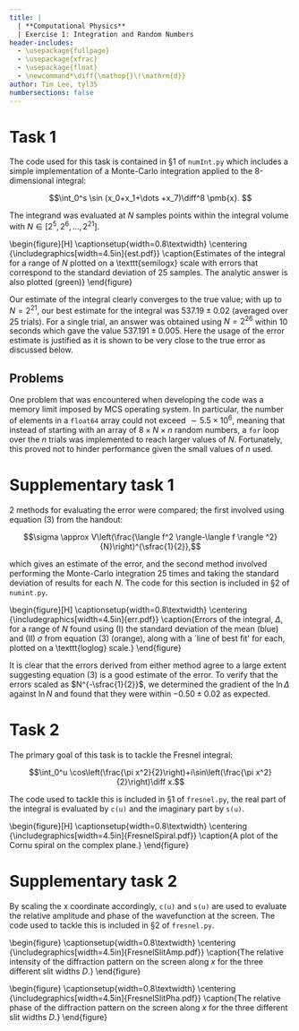 ```yaml
---
title: |
  | **Computational Physics**
  | Exercise 1: Integration and Random Numbers
header-includes:
  - \usepackage{fullpage}
  - \usepackage{xfrac}
  - \usepackage{float}
  - \newcommand*\diff{\mathop{}\!\mathrm{d}}
author: Tim Lee, tyl35
numbersections: false
---
```


# Task 1

The code used for this task is contained in §1 of ``` numInt.py ``` which includes a simple implementation of a Monte-Carlo integration applied to the 8-dimensional integral:

$$\int_0^s \sin (x_0+x_1+\dots +x_7)\diff^8 \pmb{x}. $$

The integrand was evaluated at $N$ samples points within the integral volume with $N\in[2^5,2^6,\dots,2^{21}]$.

\begin{figure}[H]
\captionsetup{width=0.8\textwidth}
\centering
{\includegraphics[width=4.5in]{est.pdf}}
\caption{Estimates of the integral for a range of $N$ plotted on a \texttt{semilogx} scale with errors that correspond to the standard deviation of 25 samples. The analytic answer is also plotted (green)}
\end{figure}

Our estimate of the integral clearly converges to the true value; with up to $N=2^{21}$, our best estimate for the integral was $537.19 \pm 0.02$  (averaged over 25 trials). For a single trial, an answer was obtained using $N=2^{26}$ within 10 seconds which gave the value $537.191 \pm 0.005$. Here the usage of the error estimate is justified as it is shown to be very close to the true error as discussed below.

## Problems

One problem that was encountered when developing the code was a memory limit imposed by MCS operating system. In particular, the number of elements in a ```float64``` array could not exceed $\sim 5.5 \times 10^6$, meaning that instead of starting with an array of $8\times N\times n$ random numbers, a ```for``` loop over the $n$ trials was implemented to reach larger values of $N$. Fortunately, this proved not to hinder performance given the small values of $n$ used.

# Supplementary task 1

2 methods for evaluating the error were compared; the first involved using equation (3) from the handout:

$$\sigma \approx V\left(\frac{\langle f^2 \rangle-\langle f \rangle ^2}{N}\right)^{\sfrac{1}{2}},$$

which gives an estimate of the error, and the second method involved performing the Monte-Carlo integration 25 times and taking the standard deviation of results for each $N$. The code for this section is included in §2 of ```numint.py```.

\begin{figure}[H]
\captionsetup{width=0.8\textwidth}
\centering
{\includegraphics[width=4.5in]{err.pdf}}
\caption{Errors of the integral, $\Delta$, for a range of $N$ found using (I) the standard deviation of the mean (blue) and (II) $\sigma$ from equation (3) (orange), along with a `line of best fit' for each, plotted on a \texttt{loglog} scale.}
\end{figure}

It is clear that the errors derived from either method agree to a large extent suggesting equation (3) is a good estimate of the error. To verify that the errors scaled as $N^{-\sfrac{1}{2}}$, we determined the gradient of the $\ln\Delta$ against $\ln N$ and found that they were within $-0.50\pm0.02$ as expected.

# Task 2

The primary goal of this task is to tackle the Fresnel integral:

$$\int_0^u \cos\left(\frac{\pi x^2}{2}\right)+i\sin\left(\frac{\pi x^2}{2}\right)\diff x.$$

The code used to tackle this is included in §1 of ```fresnel.py```, the real part of the integral is evaluated by ```c(u)``` and the imaginary part by ```s(u)```.

\begin{figure}[H]
\captionsetup{width=0.8\textwidth}
\centering
{\includegraphics[width=4.5in]{FresnelSpiral.pdf}}
\caption{A plot of the Cornu spiral on the complex plane.}
\end{figure}

# Supplementary task 2

By scaling the x coordinate accordingly, ```c(u)``` and ```s(u)``` are used to evaluate the relative amplitude and phase of the wavefunction at the screen. The code used to tackle this is included in §2 of ```fresnel.py```.

\begin{figure}
\captionsetup{width=0.8\textwidth}
\centering
{\includegraphics[width=4.5in]{FresnelSlitAmp.pdf}}
\caption{The relative intensity of the diffraction pattern on the screen along $x$ for the three different slit widths $D$.}
\end{figure}

\begin{figure}
\captionsetup{width=0.8\textwidth}
\centering
{\includegraphics[width=4.5in]{FresnelSlitPha.pdf}}
\caption{The relative phase of the diffraction pattern on the screen along $x$ for the three different slit widths $D$.}
\end{figure}
